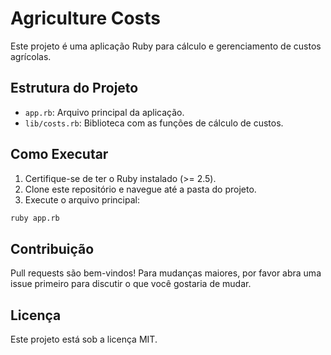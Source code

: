 # Agriculture Costs

Este projeto é uma aplicação Ruby para cálculo e gerenciamento de custos agrícolas.

## Estrutura do Projeto

- `app.rb`: Arquivo principal da aplicação.
- `lib/costs.rb`: Biblioteca com as funções de cálculo de custos.

## Como Executar

1. Certifique-se de ter o Ruby instalado (>= 2.5).
2. Clone este repositório e navegue até a pasta do projeto.
3. Execute o arquivo principal:

```bash
ruby app.rb
```

## Contribuição

Pull requests são bem-vindos! Para mudanças maiores, por favor abra uma issue primeiro para discutir o que você gostaria de mudar.

## Licença

Este projeto está sob a licença MIT. 